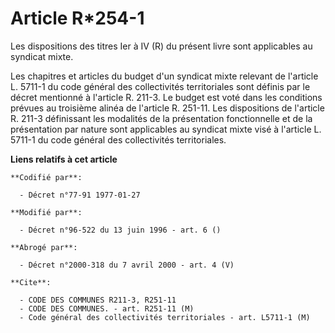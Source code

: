 # Article R*254-1

Les dispositions des titres Ier à IV (R) du présent livre sont applicables au syndicat mixte.

Les chapitres et articles du budget d'un syndicat mixte relevant de l'article L. 5711-1 du code général des collectivités
territoriales sont définis par le décret mentionné à l'article R. 211-3. Le budget est voté dans les conditions prévues au
troisième alinéa de l'article R. 251-11. Les dispositions de l'article R. 211-3 définissant les modalités de la présentation
fonctionnelle et de la présentation par nature sont applicables au syndicat mixte visé à l'article L. 5711-1 du code général
des collectivités territoriales.

**Liens relatifs à cet article**

	**Codifié par**:

	  - Décret n°77-91 1977-01-27

	**Modifié par**:

	  - Décret n°96-522 du 13 juin 1996 - art. 6 ()

	**Abrogé par**:

	  - Décret n°2000-318 du 7 avril 2000 - art. 4 (V)

	**Cite**:

	  - CODE DES COMMUNES R211-3, R251-11
	  - CODE DES COMMUNES. - art. R251-11 (M)
	  - Code général des collectivités territoriales - art. L5711-1 (M)
